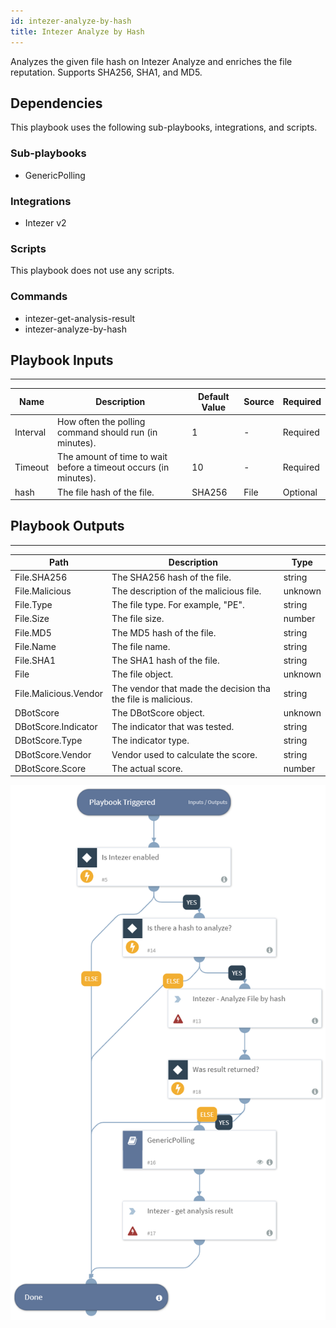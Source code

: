 ```yaml
---
id: intezer-analyze-by-hash
title: Intezer Analyze by Hash
---
```


Analyzes the given file hash on Intezer Analyze and enriches the file reputation. Supports SHA256, SHA1, and MD5.

## Dependencies
This playbook uses the following sub-playbooks, integrations, and scripts.

### Sub-playbooks
* GenericPolling

### Integrations
* Intezer v2

### Scripts
This playbook does not use any scripts.

### Commands
* intezer-get-analysis-result
* intezer-analyze-by-hash

## Playbook Inputs
---

| **Name** | **Description** | **Default Value** | **Source** | **Required** |
| --- | --- | --- | --- | --- |
| Interval | How often the polling command should run (in minutes). | 1 | - | Required |
| Timeout | The amount of time to wait before a timeout occurs (in minutes). | 10 | -  | Required |
| hash | The file hash of the file. | SHA256  | File | Optional |

## Playbook Outputs
---

| **Path** | **Description** | **Type** |
| --- | --- | --- |
| File.SHA256 | The SHA256 hash of the file. | string |
| File.Malicious | The description of the malicious file. | unknown |
| File.Type | The file type. For example, "PE". | string |
| File.Size | The file size. | number |
| File.MD5 | The MD5 hash of the file. | string |
| File.Name | The file name. | string |
| File.SHA1 | The SHA1 hash of the file. | string |
| File | The file object. | unknown |
| File.Malicious.Vendor | The vendor that made the decision tha the file is malicious. | string |
| DBotScore | The DBotScore object. | unknown |
| DBotScore.Indicator | The indicator that was tested. | string |
| DBotScore.Type | The indicator type. | string |
| DBotScore.Vendor | Vendor used to calculate the score. | string |
| DBotScore.Score | The actual score. | number |

![Intezer_Analyze_by_hash](https://github.com/ElazarK/content-docs/blob/master/images/playbooks/Intezer_Analyze_by_hash.png)
